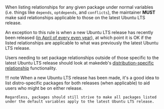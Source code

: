 When listing relationships for any given package under normal variables (i.e. things like `depends`, `optdepends`, and `conflicts`), the maintainer **MUST** make said relationships applicable to those on the latest Ubuntu LTS release.

An exception to this rule is when a new Ubuntu LTS release has recently been released ([in April of every even year](https://ubuntu.com/about/release-cycle)), at which point it is OK if the listed relationships are applicable to what was previously the latest Ubuntu LTS release.

Users needing to set package relationships outside of those specific to the latest Ubuntu LTS release should look at makedeb's [distribution-specific relationship](/makedeb/pkgbuild-specification/variables/#depends-optional-function-array) functionality.

!!! note
    When a new Ubuntu LTS release has been made, it's a good idea to list distro-specific packages for both releases (when applicable) to aid users who might be on either release.

    Regardless, packages should still strive to make all packages listed under the default variables apply to the latest Ubuntu LTS release.
